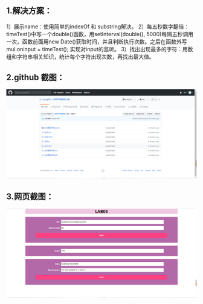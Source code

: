 
1.解决方案：
--------
1）展示name：使用简单的indexOf 和 substring解决。
2）每五秒数字翻倍：timeTest()中写一个double()函数，用setInterval(double(), 5000)每隔五秒调用一次，函数前面用new Date()获取时间，并且判断执行次数。之后在函数外写
mul.oninput = timeTest(); 实现对input的监听。
3）找出出现最多的字符：用数组和字符串相关知识，统计每个字符出现次数，再找出最大值。

2.github 截图：
---------
![image](pictures\github.png)

3.网页截图：
---------
![image](pictures\webpage.png)
